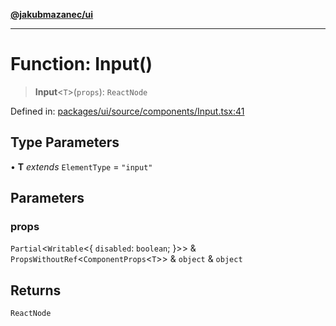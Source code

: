 [**@jakubmazanec/ui**](../README.md)

---

# Function: Input()

> **Input**\<`T`\>(`props`): `ReactNode`

Defined in:
[packages/ui/source/components/Input.tsx:41](https://github.com/jakubmazanec/tools/blob/adfe44f908094c1d1cdf19837842b33066bbd9d7/packages/ui/source/components/Input.tsx#L41)

## Type Parameters

• **T** _extends_ `ElementType` = `"input"`

## Parameters

### props

`Partial`\<`Writable`\<\{ `disabled`: `boolean`; \}\>\> &
`PropsWithoutRef`\<`ComponentProps`\<`T`\>\> & `object` & `object`

## Returns

`ReactNode`
